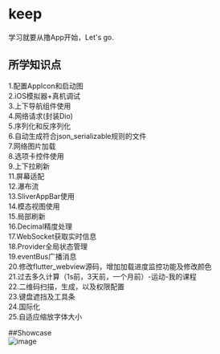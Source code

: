 # keep

学习就要从撸App开始，Let's go.

## 所学知识点
1.配置AppIcon和启动图  
2.iOS模拟器+真机调试  
3.上下导航组件使用  
4.网络请求(封装Dio)  
5.序列化和反序列化  
6.自动生成符合json_serializable规则的文件  
7.网络图片加载  
8.选项卡控件使用  
9.上下拉刷新  
11.屏幕适配  
12.瀑布流  
13.SliverAppBar使用  
14.模态视图使用  
15.局部刷新  
16.Decimal精度处理  
17.WebSocket获取实时信息  
18.Provider全局状态管理  
19.eventBus广播消息  
20.修改flutter_webview源码，增加加载进度监控功能及修改颜色  
21.过去多久计算（1s前，3天前，一个月前）-运动-我的课程  
22.二维码扫描，生成，以及权限配置  
23.键盘遮挡及工具条  
24.国际化  
25.自适应缩放字体大小  
  
##Showcase  
![image](https://github.com/smallsevenk/Keep/blob/master/screenShot/community.jpeg)


